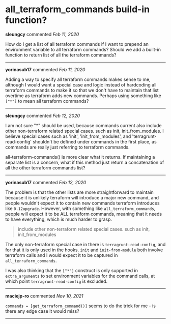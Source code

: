 # all_terraform_commands build-in function?

**sleungcy** commented *Feb 11, 2020*

How do I get a list of all terraform commands if I want to prepend an environment variable to all terraform commands? Should we add a built-in function to return list of all the terraform commands?
<br />
***


**yorinasub17** commented *Feb 11, 2020*

Adding a way to specify all terraform commands makes sense to me, although I would want a special case and logic instead of hardcoding all terraform commands to make it so that we don't have to maintain that list overtime as terraform adds new commands. Perhaps using something like `["*"]` to mean all terraform commands?
***

**sleungcy** commented *Feb 12, 2020*

I am not sure "*" should be used, because commands current also include other non-terraform related special cases. such as init, init_from_modules. I believe special cases such as 'init', 'init_from_modules', and 'terragrunt-read-config' shouldn't be defined under commands in the first place, as commands are really just referring to terraform commands.

all-terraform-commands() is more clear what it returns. If maintaining a separate list is a concern, what if this method just return a concatenation of all the other terraform commands list?
***

**yorinasub17** commented *Feb 12, 2020*

The problem is that the other lists are more straightforward to maintain because it is unlikely terraform will introduce a major new command, and people wouldn't expect it to contain new commands terraform introduces like `0.12upgrade`. However, with something like `all_terraform_commands`, people will expect it to be ALL terraform commands, meaning that it needs to have everything, which is much harder to grasp.

> include other non-terraform related special cases. such as init, init_from_modules

The only non-terraform special case in there is `terragrunt-read-config`, and for that it is only used in the hooks. `init` and `init-from-module` both involve terraform calls and I would expect it to be captured in `all_terraform_commands`.

I was also thinking that the `["*"]` construct is only supported in `extra_arguments` to set environment variables for the command calls, at which point `terragrunt-read-config` is excluded.
***

**maciejp-ro** commented *Nov 10, 2021*

`commands = [get_terraform_command()]` seems to do the trick for me - is there any edge case it would miss?
***

